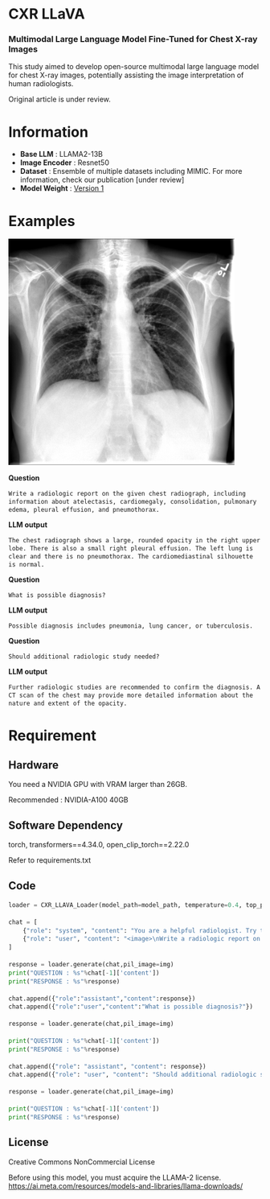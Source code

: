 # CXR LLaVA
### Multimodal Large Language Model Fine-Tuned for Chest X-ray Images

This study aimed to develop open-source multimodal large language model for chest X-ray images, potentially assisting the image interpretation of human radiologists. 

Original article is under review.

# Information
* **Base LLM** : LLAMA2-13B
* **Image Encoder** : Resnet50
* **Dataset** : Ensemble of multiple datasets including MIMIC. For more information, check our publication [under review]
* **Model Weight** : [Version 1](https://drive.google.com/drive/folders/1_jY97ESOlc2qBDakXwHRuifubRIYCUK0?usp=share_link)

# Examples
<img src="/IMG/img.jpg" width="450px" ></img><br/>

**Question**

    Write a radiologic report on the given chest radiograph, including information about atelectasis, cardiomegaly, consolidation, pulmonary edema, pleural effusion, and pneumothorax.

**LLM output**

    The chest radiograph shows a large, rounded opacity in the right upper lobe. There is also a small right pleural effusion. The left lung is clear and there is no pneumothorax. The cardiomediastinal silhouette is normal. 

**Question**

    What is possible diagnosis?

**LLM output**

    Possible diagnosis includes pneumonia, lung cancer, or tuberculosis. 

**Question**

    Should additional radiologic study needed?

**LLM output**

    Further radiologic studies are recommended to confirm the diagnosis. A CT scan of the chest may provide more detailed information about the nature and extent of the opacity. 


# Requirement
## Hardware
You need a NVIDIA GPU with VRAM larger than 26GB.

Recommended : NVIDIA-A100 40GB

## Software Dependency
torch, transformers==4.34.0, open_clip_torch==2.22.0

Refer to requirements.txt

## Code
```python
loader = CXR_LLAVA_Loader(model_path=model_path, temperature=0.4, top_p=0.8)

chat = [
    {"role": "system", "content": "You are a helpful radiologist. Try to interpret chest x ray image and answer to the question that user provides."},
    {"role": "user", "content": "<image>\nWrite a radiologic report on the given chest radiograph, including information about atelectasis, cardiomegaly, consolidation, pulmonary edema, pleural effusion, and pneumothorax.\n"}
]

response = loader.generate(chat,pil_image=img)
print("QUESTION : %s"%chat[-1]['content'])
print("RESPONSE : %s"%response)

chat.append({"role":"assistant","content":response})
chat.append({"role":"user","content":"What is possible diagnosis?"})

response = loader.generate(chat,pil_image=img)

print("QUESTION : %s"%chat[-1]['content'])
print("RESPONSE : %s"%response)

chat.append({"role": "assistant", "content": response})
chat.append({"role": "user", "content": "Should additional radiologic study needed?"})

response = loader.generate(chat,pil_image=img)

print("QUESTION : %s"%chat[-1]['content'])
print("RESPONSE : %s"%response)
```

## License
Creative Commons NonCommercial License

Before using this model, you must acquire the LLAMA-2 license.
https://ai.meta.com/resources/models-and-libraries/llama-downloads/



